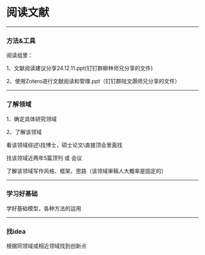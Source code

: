 # 阅读文献

---
### 方法&工具
   
阅读组里：

  1、文献阅读建议分享24.12.11.ppt(钉钉群柳林师兄分享的文件)
  
  2、使用Zotero进行文献阅读和管理.ppt（钉钉群陆文灏师兄分享的文件）

---

### 了解领域
   
1、确定具体研究领域

2、了解该领域

看该领域综述\找博士，硕士论文\直接顶会里面找

找该领域近两年5篇顶刊 或 会议	

了解该领域写作风格、框架、思路（该领域审稿人大概率是固定的）

---

### 学习好基础
   
学好基础模型，各种方法的运用


---

### 找idea

   根据同领域或相近领域找到创新点
